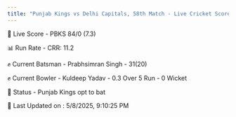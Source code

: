 ```yaml
---
title: "Punjab Kings vs Delhi Capitals, 58th Match - Live Cricket Score"
---
```


🔴 Live Score - PBKS 84/0 (7.3)  

📊 Run Rate - CRR: 11.2  

✊ Current Batsman - Prabhsimran Singh - 31(20)  

✊ Current Bowler - Kuldeep Yadav - 0.3 Over 5 Run - 0 Wicket  

📑 Status - Punjab Kings opt to bat

📝 Last Updated on : 5/8/2025, 9:10:25 PM  

